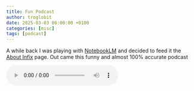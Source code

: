 ```yaml
---
title: Fun Podcast
author: troglobit
date: 2025-03-03 06:00:00 +0100
categories: [misc]
tags: [podcast]
---
```


A while back I was playing with [NotebookLM][] and decided to feed it
the [About Infix](/about/) page.  Out came this funny and almost 100%
accurate podcast 

<audio controls preload>
 <source src="/assets/wav/infix-introduction.wav" type="audio/wav">
 Sorry, your browser does not seem to support the HTML audio tag. 
</audio>


[NotebookLM]: https://notebooklm.google.com
